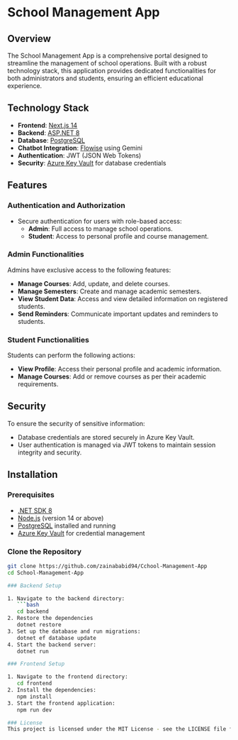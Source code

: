 
# School Management App

## Overview

The School Management App is a comprehensive portal designed to streamline the management of school operations. Built with a robust technology stack, this application provides dedicated functionalities for both administrators and students, ensuring an efficient educational experience.

## Technology Stack

- **Frontend**: [Next.js 14](https://nextjs.org/)
- **Backend**: [ASP.NET 8](https://dotnet.microsoft.com/apps/aspnet)
- **Database**: [PostgreSQL](https://www.postgresql.org/)
- **Chatbot Integration**: [Flowise](https://flowise.ai/) using Gemini
- **Authentication**: JWT (JSON Web Tokens)
- **Security**: [Azure Key Vault](https://azure.microsoft.com/en-us/services/key-vault/) for database credentials

## Features

### Authentication and Authorization

- Secure authentication for users with role-based access:
  - **Admin**: Full access to manage school operations.
  - **Student**: Access to personal profile and course management.

### Admin Functionalities

Admins have exclusive access to the following features:
- **Manage Courses**: Add, update, and delete courses.
- **Manage Semesters**: Create and manage academic semesters.
- **View Student Data**: Access and view detailed information on registered students.
- **Send Reminders**: Communicate important updates and reminders to students.

### Student Functionalities

Students can perform the following actions:
- **View Profile**: Access their personal profile and academic information.
- **Manage Courses**: Add or remove courses as per their academic requirements.

## Security

To ensure the security of sensitive information:
- Database credentials are stored securely in Azure Key Vault.
- User authentication is managed via JWT tokens to maintain session integrity and security.

## Installation

### Prerequisites

- [.NET SDK 8](https://dotnet.microsoft.com/download/dotnet/8.0)
- [Node.js](https://nodejs.org/) (version 14 or above)
- [PostgreSQL](https://www.postgresql.org/download/) installed and running
- [Azure Key Vault](https://azure.microsoft.com/en-us/services/key-vault/) for credential management

### Clone the Repository

```bash
git clone https://github.com/zainababid94/Cchool-Management-App
cd School-Management-App

### Backend Setup

1. Navigate to the backend directory:
   ```bash
   cd backend
2. Restore the dependencies
   dotnet restore
3. Set up the database and run migrations:
   dotnet ef database update
4. Start the backend server:
   dotnet run

### Frontend Setup

1. Navigate to the frontend directory:
   cd frontend
2. Install the dependencies:
   npm install
3. Start the frontend application:
   npm run dev

### License
This project is licensed under the MIT License - see the LICENSE file for details.
